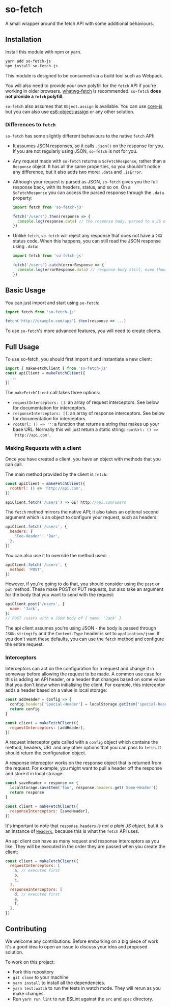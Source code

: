 # so-fetch

A small wrapper around the fetch API with some additional behaviours.

## Installation

Install this module with npm or yarn.

```bash
yarn add so-fetch-js
npm install so-fetch-js
```

This module is designed to be consumed via a build tool such as Webpack.

You will also need to provide your own polyfill for the `fetch` API if you're working in older browsers. [whatwg-fetch](https://www.npmjs.com/package/whatwg-fetch) is recommended. `so-fetch` **does not provide a `fetch` polyfill**.

`so-fetch` also assumes that `Object.assign` is available. You can use [core-js](https://github.com/zloirock/core-js) but you can also use [es6-object-assign](https://www.npmjs.com/package/es6-object-assign) or any other solution.

### Differences to `fetch`

`so-fetch` has some slightly different behaviours to the native `fetch` API:

* It assumes JSON responses, so it calls `.json()` on the response for you. If you are not regularly using JSON, `so-fetch` is not for you.
* Any request made with `so-fetch` returns a `SoFetchResponse`, rather than a `Response` object. It has all the same properties, so you shouldn't notice any difference, but it also adds two more: `.data` and `.isError`.
* Although your request is parsed as JSON, `so-fetch` gives you the full response back, with its headers, status, and so on. On a `SoFetchResponse` you can access the parsed response through the `.data` property:

  ```js
  import fetch from 'so-fetch-js'

  fetch('/users').then(response => {
    console.log(response.data) // the response body, parsed to a JS object
  })
  ```

* Unlike `fetch`, `so-fetch` will reject any response that does not have a `2XX` status code. When this happens, you can still read the JSON response using `.data`:

  ```js
  import fetch from 'so-fetch-js'

  fetch('/users').catch(errorResponse => {
    console.log(errorResponse.data) // response body still, even though the request failed
  })
  ```

## Basic Usage

You can just import and start using `so-fetch`:

```js
import fetch from 'so-fetch-js'

fetch('http://example.com/api').then(response => ...)
```

To use `so-fetch`'s more advanced features, you will need to create clients.

## Full Usage

To use so-fetch, you should first import it and instantiate a new client:

```js
import { makeFetchClient } from 'so-fetch-js'
const apiClient = makeFetchClient({
  ...
})
```

The `makeFetchClient` call takes three options:

* `requestInterceptors: []`: an array of request interceptors. See below for documentation for interceptors.
* `responseInterceptors: []`: an array of response interceptors. See below for documentation for interceptors.
* `rootUrl: () => ''`: a function that returns a string that makes up your base URL. Normally this will just return a static string: `rootUrl: () => 'http://api.com'`.

### Making Requests with a client

Once you have created a client, you have an object with methods that you can call.

The main method provided by the client is `fetch`:

```js
const apiClient = makeFetchClient({
  rootUrl: () => 'http://api.com',
})

apiClient.fetch('/users') => GET http://api.com/users
```

The `fetch` method mirrors the native API; it also takes an optional second argument which is an object to configure your request, such as headers:

```js
apiClient.fetch('/users', {
  headers: {
    'Foo-Header': 'Bar',
  },
})
```

You can also use it to override the method used:

```js
apiClient.fetch('/users', {
  method: 'POST',
})
```

However, if you're going to do that, you should consider using the `post` or `put` method. These make POST or PUT requests, but also take an argument for the body that you want to send with the request:

```js
apiClient.post('/users', {
  name: 'Jack',
})
// POST /users with a JSON body of { name: 'Jack' }
```

The api client assumes you're using JSON - the body is passed through `JSON.stringify` and the `Content-Type` header is set to `application/json`. If you don't want these defaults, you can use the `fetch` method and configure the entire request.

### Interceptors

Interceptors can act on the configuration for a request and change it in someway before allowing the request to be made. A common use case for this is adding an API header, or a header that changes based on some value that you don't know when initialising the client. For example, this interceptor adds a header based on a value in local storage:

```js
const addHeader = config => {
  config.headers['Special-Header'] = localStorage.getItem('special-header')
  return config
}

const client = makeFetchClient({
  requestInterceptors: [addHeader],
})
```

A request interceptor gets called with a `config` object which contains the method, headers, URL and any other options that you can pass to `fetch`. It should return the configuration object.

A response interceptor works on the response object that is returned from the request. For example, you might want to pull a header off the response and store it in local storage:

```js
const saveHeader = response => {
  localStorage.saveItem('foo', response.headers.get('Some-Header'))
  return response
}

const client = makeFetchClient({
  responseInterceptors: [saveHeader],
})
```

It's important to note that `response.headers` _is not a plain JS object_, but it is an instance of [`Headers`](https://developer.mozilla.org/en-US/docs/Web/API/Headers), because this is what the `fetch` API uses.

An api client can have as many request and response interceptors as you like. They will be executed in the order they are passed when you create the client:

```js
const client = makeFetchClient({
  requestInterceptors: [
    a, // executed first
    b,
    c,
  ],
  responseInterceptors: [
    d, // executed first
    e,
    f,
  ],
})
```

## Contributing

We welcome any contributions. Before embarking on a big piece of work it's a good idea to open an issue to discuss your idea and proposed solution.

To work on this project:

* Fork this repository
* `git clone` to your machine
* `yarn install` to install all the dependencies.
* `yarn test:watch` to run the tests in watch mode. They will rerun as you make changes.
* Run `yarn run lint` to run ESLint against the `src` and `spec` directory.
